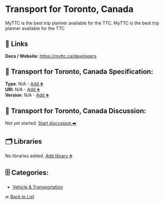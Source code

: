 # Transport for Toronto, Canada

MyTTC is the best trip planner available for the TTC.  MyTTC is the best trip planner available for the TTC

##  🔗 Links
**Docs / Website**: https://myttc.ca/developers

## 🧬 Transport for Toronto, Canada Specification:
**Type**: N/A - [Add ➕](https://github.com/apis-list/apis-list/edit/main/apis.yaml#20080)  
**URI**: N/A - [Add ➕](https://github.com/apis-list/apis-list/edit/main/apis.yaml#20080)  
**Version**: N/A - [Add ➕](https://github.com/apis-list/apis-list/edit/main/apis.yaml#20080)

## 💬 Transport for Toronto, Canada Discussion:
Not yet started. [Start discussion ➡️](https://github.com/apis-list/apis-list/discussions/new)

## 🗂️ Libraries

No libraries added. [Add library ➕](https://github.com/apis-list/apis-list/edit/main/apis.yaml#20080)    


## 🗄️ Categories:
- [Vehicle & Transportation](https://github.com/apis-list/apis-list#vehicle--transportation-)

🔙  [Back to List](https://github.com/apis-list/apis-list)
